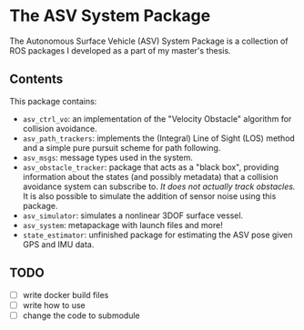 # The ASV System Package

The Autonomous Surface Vehicle (ASV) System Package is a collection of ROS
packages I developed as a part of my master's thesis.


## Contents
This package contains:
+ `asv_ctrl_vo`: an implementation of the "Velocity Obstacle" algorithm for
collision avoidance.
+ `asv_path_trackers`: implements the (Integral) Line of Sight (LOS) method and
a simple pure pursuit scheme for path following.
+ `asv_msgs`: message types used in the system.
+ `asv_obstacle_tracker`: package that acts as a "black box", providing
information about the states (and possibly metadata) that a collision avoidance
system can subscribe to. _It does not actually track obstacles._ It is also
possible to simulate the addition of sensor noise using this package.
+ `asv_simulator`: simulates a nonlinear 3DOF surface vessel.
+ `asv_system`: metapackage with launch files and more!
+ `state_estimator`: unfinished package for estimating the ASV pose given GPS
and IMU data.

## TODO
- [ ] write docker build files
- [ ] write how to use
- [ ] change the code to submodule
